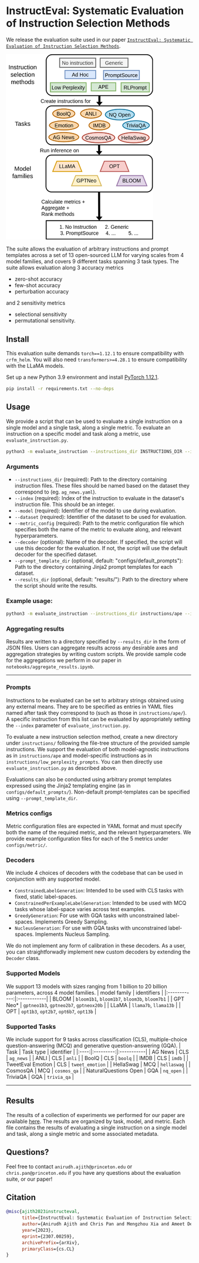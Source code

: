 # InstructEval: Systematic Evaluation of Instruction Selection Methods

We release the evaluation suite used in our paper [`InstructEval: Systematic Evaluation of Instruction Selection Methods`](https://arxiv.org/abs/2307.00259). 

<img src="assets/figure.png" alt="schematic diagram" width="400px"/>

<br>

The suite allows the evaluation of arbitrary instructions and prompt templates across a set of 13 open-sourced LLM for varying scales from 4 model families, and covers 9 different tasks spanning 3 task types. The suite allows evaluation along 3 accuracy metrics 
* zero-shot accuracy
* few-shot accuracy 
* perturbation accuracy 

and 2 sensitivity metrics 
* selectional sensitivity 
* permutational sensitivity.
## Install
This evaluation suite demands `torch==1.12.1` to ensure compatibility with `crfm_helm`. You will also need `transformers>=4.28.1` to ensure compatibility with the LLaMA models.

Set up a new Python 3.9 environment and install [PyTorch 1.12.1](https://pytorch.org/get-started/previous-versions/#v1121).
```bash
pip install -r requirements.txt --no-deps
```

## Usage
We provide a script that can be used to evaluate a single instruction on a single model and a single task, along a single metric. 
 To evaluate an instruction on a specific model and task along a metric, use `evaluate_instruction.py`.
```bash
python3 -m evaluate_instruction --instructions_dir INSTRUCTIONS_DIR --index INDEX --model MODEL --dataset DATASET --metric_config METRIC_CONFIG [--decoder DECODER] [--prompt_template_dir PROMPT_TEMPLATE_DIR] [--results_dir RESULTS_DIR]
```

### Arguments

* `--instructions_dir` (required): Path to the directory containing instruction files. These files should be named based on the dataset they correspond to (eg. `ag_news.yaml`).
* `--index` (required): Index of the instruction to evaluate in the dataset's instruction file. This should be an integer.
* `--model` (required): Identifier of the model to use during evaluation.
* `--dataset` (required): Identifier of the dataset to be used for evaluation.
* `--metric_config` (required): Path to the metric configuration file which specifies both the name of the metric to evaluate along, and relevant hyperparameters.
* `--decoder` (optional): Name of the decoder. If specified, the script will use this decoder for the evaluation. If not, the script will use the default decoder for the specified dataset.
* `--prompt_template_dir` (optional, default: "configs/default_prompts"): Path to the directory containing Jinja2 prompt templates for each dataset.
* `--results_dir` (optional, default: "results/"): Path to the directory where the script should write the results.

### Example usage:
```bash
python3 -m evaluate_instruction --instructions_dir instructions/ape --index 2 --model opt13b --dataset cosmos_qa --metric_config configs/metric/perturbational_accuracy_defaults.yaml
```
### Aggregating results
Results are written to a directory specified by `--results_dir` in the form of JSON files. Users can aggregate results across any desirable axes and aggregation strategies by writing custom scripts. We provide sample code for the aggregations we perform in our paper in `notebooks/aggregate_results.ipynb`. 

-------
### Prompts
Instructions to be evaluated can be set to arbitrary strings obtained using any external means. They are to be specified as entries in YAML files named after task they correspond to (such as those in `instructions/ape/`). A specific instruction from this list can be evaluated by appropriately setting the `--index` parameter of `evaluate_instruction.py`.

To evaluate a new instruction selection method, create a new directory under `instructions/` following the file-tree structure of the provided sample instructions. We support the evaluation of both model-agnostic instructions as in `instructions/ape` and model-specific instructions as in `instructions/low_perplexity_prompts`. You can then directly use `evaluate_instruction.py` as described above.

Evaluations can also be conducted using arbitrary prompt templates expressed using the Jinja2 templating engine (as in `configs/default_prompts/`). Non-default prompt-templates can be specified using `--prompt_template_dir`.


### Metrics configs

Metric configuration files are expected in YAML format and must specify both the name of the required metric, and the relevant hyperparameters. We provide example configuration files for each of the 5 metrics under `configs/metric/`. 

### Decoders
We include 4 choices of decoders with the codebase that can be used in conjunction with any supported model.
* `ConstrainedLabelGeneration`: Intended to be used with CLS tasks with fixed, static label-spaces.
* `ConstrainedPerExampleLabelGeneration`: Intended to be used with MCQ tasks whose label-space varies across test examples.
* `GreedyGeneration`: For use with GQA tasks with unconstrained label-spaces. Implements Greedy Sampling.
* `NucleusGeneration`: For use with GQA tasks with unconstrained label-spaces. Implements Nucleus Sampling.
  
We do not implement any form of calibration in these decoders. As a user, you can straightforwadly implement new custom decoders by extending the `Decoder` class.


### Supported Models
We support 13 models with sizes ranging from 1 billion to 20 billion parameters, across 4 model families.
| model family | identifiers |
|:------------:|:------------|
| BLOOM        | `bloom1b1`, `bloom1b7`, `bloom3b`, `bloom7b1` |
| GPT Neo*     | `gptneo1b3`, `gptneo2b7`, `gptneox20b` |
| LLaMA        | `llama7b`, `llama13b` |
| OPT          | `opt1b3`, `opt2b7`, `opt6b7`, `opt13b` |

### Supported Tasks
We include support for 9 tasks across classification (CLS), multiple-choice question-answering (MCQ) and generative question-answering (GQA).
| Task | Task type | identifier |
|:----:|:---------:|:-----------|
| AG News | CLS | `ag_news` |
| ANLI | CLS | `anli` |
| BoolQ | CLS | `boolq` |
| IMDB | CLS | `imdb` |
| TweetEval Emotion | CLS | `tweet_emotion` |
| HellaSwag | MCQ | `hellaswag` |
| CosmosQA | MCQ | `cosmos_qa` |
| NaturalQuestions Open | GQA | `nq_open` |
| TriviaQA | GQA | `trivia_qa` |

-------

## Results
The results of a collection of experiments we performed for our paper are available [here](https://drive.google.com/file/d/1xKuAPfmMrMb7HJeJyT_kEW3mXkj1xzzV/view?usp=sharing). The results are organized by task, model, and metric. Each file contains the results of evaluating a single instruction on a single model and task, along a single metric and some associated metadata.

## Questions?
Feel free to contact `anirudh.ajith@princeton.edu` or `chris.pan@princeton.edu` if you have any questions about the evaluation suite, or our paper!

## Citation
```bibtex
@misc{ajith2023instructeval,
      title={InstructEval: Systematic Evaluation of Instruction Selection Methods}, 
      author={Anirudh Ajith and Chris Pan and Mengzhou Xia and Ameet Deshpande and Karthik Narasimhan},
      year={2023},
      eprint={2307.00259},
      archivePrefix={arXiv},
      primaryClass={cs.CL}
}
```
